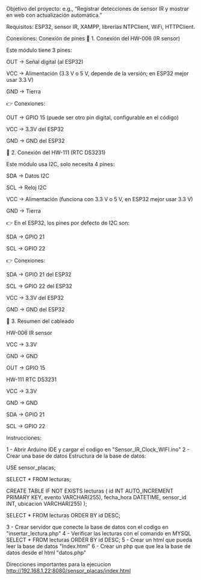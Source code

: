 Objetivo del proyecto: e.g., “Registrar detecciones de sensor IR y mostrar en web con actualización automática.”


Requisitos: ESP32, sensor IR, XAMPP, librerías NTPClient, WiFi, HTTPClient.

Conexiones: 
Conexión de pines 
🔹 1. Conexión del HW-006 (IR sensor)

Este módulo tiene 3 pines:

OUT → Señal digital (al ESP32)

VCC → Alimentación (3.3 V o 5 V, depende de la versión; en ESP32 mejor usar 3.3 V)

GND → Tierra

👉 Conexiones:

OUT → GPIO 15 (puede ser otro pin digital, configurable en el código)

VCC → 3.3V del ESP32

GND → GND del ESP32

🔹 2. Conexión del HW-111 (RTC DS3231)

Este módulo usa I2C, solo necesita 4 pines:

SDA → Datos I2C

SCL → Reloj I2C

VCC → Alimentación (funciona con 3.3 V o 5 V, en ESP32 mejor usar 3.3 V)

GND → Tierra

👉 En el ESP32, los pines por defecto de I2C son:

SDA → GPIO 21

SCL → GPIO 22

👉 Conexiones:

SDA → GPIO 21 del ESP32

SCL → GPIO 22 del ESP32

VCC → 3.3V del ESP32

GND → GND del ESP32

🔹 3. Resumen del cableado

HW-006 IR sensor

VCC → 3.3V

GND → GND

OUT → GPIO 15

HW-111 RTC DS3231

VCC → 3.3V

GND → GND

SDA → GPIO 21

SCL → GPIO 22

Instrucciones:

1 - Abrir Arduino IDE y cargar el  codigo en "Sensor_IR_Clock_WIFI.ino"
2 - Crear una base de datos
Estructura de la base de datos:

USE sensor_placas;

SELECT * FROM lecturas;

CREATE TABLE IF NOT EXISTS lecturas (
    id INT AUTO_INCREMENT PRIMARY KEY,
    evento VARCHAR(255),
    fecha_hora DATETIME,
    sensor_id INT,
    ubicacion VARCHAR(255)
);

SELECT * FROM lecturas ORDER BY id DESC;

3 - Crear servidor que conecte la base de datos con el codigo en "insertar_lectura.php"
4 - Verificar las lecturas con el comando en MYSQL
SELECT * FROM lecturas ORDER BY id DESC;
5 - Crear un html que pueda leer la base de datos "Index.html"
6 - Crear un php que que lea la base de datos desde el html "datos.php"


Direcciones importantes para la ejecucion
http://192.168.1.22:8080/sensor_placas/index.html


